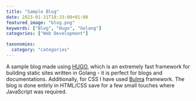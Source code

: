 ```yaml
---
title: "Sample Blog"
date: 2023-01-31T18:33:00+01:00
featured_image: "blog.png"
keywords: ["Blog", "Hugo", "Golang"]
categories: ["Web Development"]

taxonomies:
  category: "categories"
---
```


A sample blog made using [HUGO](https://gohugo.io/), which is an extremely fast framework for building static sites written in Golang - it is perfect for blogs and documentations. Additionally, for CSS I have used [Bulma](https://bulma.io/) framework. The blog is done entirly in HTML/CSS save for a few small touches where JavaScript was required.

